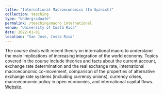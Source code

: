 ```yaml
---
title: "International Macroeconomics (In Spanish)"
collection: teaching
type: "Undergraduate"
permalink: /teaching/macro_international
venue: "University of Costa Rica"
date: 2022-01-01
location: "San Jose, Costa Rica"
---
```


The course deals with recent theory on international macro to understand the main implications of increasing integration of the world economy. Topics covered in the course include theories and facts about the current account, exchange rate determination and the real exchange rate, international macroeconomic co-movement, comparison of the properties of alternative exchange rate systems (including currency unions), currency crises, macroeconomic policy in open economies, and international capital flows.
[Website](https://jggarita.github.io/International_Macro_UCR/).
